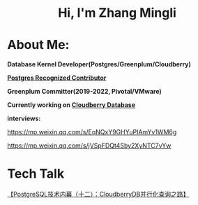 
<h1 align="center">Hi, I'm Zhang Mingli</h1>

# About Me:

**Database Kernel Developer(Postgres/Greenplum/Cloudberry)**

**[Postgres Recognized Contributor](https://www.postgresql.org/community/contributors/)**

**Greenplum Committer(2019-2022, Pivotal/VMware)**
<!--
**Currently working for [HashData](https://www.hashdata.xyz/)**
-->
**Currently working on [Cloudberry Database](https://github.com/cloudberrydb/cloudberrydb)**

**interviews:**

  https://mp.weixin.qq.com/s/EqNQxY9GHYuPIAmYv1WM6g
  
  https://mp.weixin.qq.com/s/jVSpFDQt4Sby2XyNTC7vYw

# Tech Talk 

[【PostgreSQL技术内幕（十二）：CloudberryDB并行化查询之路】](https://www.bilibili.com/video/BV1nz4y1A7jP/?share_source=copy_web&vd_source=7ab59479316c3260a8af8ad675a3150d)

<!--
# Open Source Contributions

## Postgres: 

**[Postgres 15 Contributor Acknowledgement(Zhang Mingli)](https://www.postgresql.org/docs/current/release-15.html#RELEASE-15-ACKNOWLEDGEMENTS)**

**[Postgres 16 Contributor Acknowledgement(Mingli Zhang)](https://www.postgresql.org/docs/16/release-16.html#RELEASE-16-ACKNOWLEDGEMENTS)**
-->
<!--
**Contributions details:** https://github.com/search?q=repo%3Apostgres%2Fpostgres+Zhang+Mingli&type=commits&s=committer-date&o=desc

Or in the code base
```c
git log --grep='Mingli Zhang' --grep='Zhang Mingli'  --oneline
```

## Greenplum:

**[Pull Requests](https://github.com/greenplum-db/gpdb/pulls?q=is%3Apr+author%3Aavamingli+)**

**[Issues](https://github.com/greenplum-db/gpdb/issues?q=is%3Aissue+author%3Aavamingli+)**
-->

<!--
## Others

**[Ginkgo](https://github.com/onsi/ginkgo/pull/609)**

**[evans](https://github.com/ktr0731/evans)**
-->

<!--
## Greenplum Distributed Transaction(upcoming)
[Fix DistributedTransaction related issue](https://github.com/greenplum-db/gpdb/pull/13810)
-->

<!--
Wechat:
<img src="./wechat.jpeg" width="200" height="200">
-->
<!--
[Apply jobs in Hashdata](https://app.mokahr.com/recommendation-apply/hashdata/58045?recommendCode=NTAQMF1&hash=%23%2Fjobs%3Fzhineng%3D84985)
-->
<!--
### 🔝 Top Contributed Repo
![](https://github-contributor-stats.vercel.app/api?username=avamingli&limit=5&theme=dark&combine_all_yearly_contributions=true)
-->

<!--
# 📊 GitHub Stats:
![](https://github-readme-stats.vercel.app/api?username=avamingli&theme=dark&hide_border=false&include_all_commits=true&count_private=true)<br/>
![](https://github-readme-streak-stats.herokuapp.com/?user=avamingli&theme=dark&hide_border=false)<br/>
![](https://github-readme-stats.vercel.app/api/top-langs/?username=avamingli&theme=dark&hide_border=false&include_all_commits=true&count_private=true&layout=compact)<br/>
---
![](https://visitcount.itsvg.in/api?id=avamingli&icon=0&color=0)](https://visitcount.itsvg.in)<br/>
-->

<!-- Proudly created with GPRM ( https://gprm.itsvg.in ) -->
